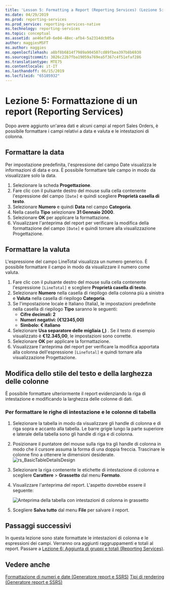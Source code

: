 ```yaml
---
title: 'Lesson 5: Formatting a Report (Reporting Services) (Lezione 5: Formattazione di un report (Reporting Services)) | Microsoft Docs'
ms.date: 04/29/2019
ms.prod: reporting-services
ms.prod_service: reporting-services-native
ms.technology: reporting-services
ms.topic: conceptual
ms.assetid: ae46efa9-6e04-48ec-afb4-5a2314dcb05a
author: maggiesMSFT
ms.author: maggies
ms.openlocfilehash: a8bf8b6814f7989a904507cd89fbea397b8b6930
ms.sourcegitcommit: 3026c22b7fba19059a769ea5f367c4f51efaf286
ms.translationtype: MTE75
ms.contentlocale: it-IT
ms.lasthandoff: 06/15/2019
ms.locfileid: "65105932"
---
```

# <a name="lesson-5-formatting-a-report-reporting-services"></a>Lezione 5: Formattazione di un report (Reporting Services)

Dopo avere aggiunto un'area dati e alcuni campi al report Sales Orders, è possibile formattare i campi relativi a data e valuta e le intestazioni di colonna.

## <a name="bkmk_format_date"></a>Formattare la data

Per impostazione predefinita, l'espressione del campo Date visualizza le informazioni di data e ora. È possibile formattare tale campo in modo da visualizzare solo la data.

1. Selezionare la scheda **Progettazione**.
2. Fare clic con il pulsante destro del mouse sulla cella contenente l'espressione del campo `[Date]` e quindi scegliere **Proprietà casella di testo**.
3. Selezionare **Numero** e quindi **Data** nel campo **Categoria**.
4. Nella casella **Tipo** selezionare **31 Gennaio 2000**.
5. Selezionare **OK** per applicare la formattazione.
6. Visualizzare l'anteprima del report per verificare la modifica della formattazione del campo `[Date]` e quindi tornare alla visualizzazione Progettazione.

## <a name="bkmk_format_currency"></a>Formattare la valuta

L'espressione del campo LineTotal visualizza un numero generico. È possibile formattare il campo in modo da visualizzare il numero come valuta.

1. Fare clic con il pulsante destro del mouse sulla cella contenente l'espressione `[LineTotal]` e scegliere **Proprietà casella di testo**.
2. Selezionare **Numero** nella casella di riepilogo della colonna più a sinistra e **Valuta** nella casella di riepilogo **Categoria**.
3. Se l'impostazione locale è Italiano (Italia), le impostazioni predefinite nella casella di riepilogo **Tipo** saranno le seguenti:
    - **Cifre decimali: 2**
    - **Numeri negativi: (€12345,00)**
    - **Simbolo: € italiano**
4. Selezionare **Usa separatore delle migliaia (,)** . Se il testo di esempio visualizzato è **€12.345,00**, le impostazioni sono corrette.
5. Selezionare **OK** per applicare la formattazione.
6. Visualizzare l'anteprima del report per verificare la modifica apportata alla colonna dell'espressione `[LineTotal]` e quindi tornare alla visualizzazione Progettazione.  

## <a name="bkmk_change_textstyle"></a>Modifica dello stile del testo e della larghezza delle colonne

È possibile formattare ulteriormente il report evidenziando la riga di intestazione e modificando la larghezza delle colonne di dati.

### <a name="to-format-header-rows-and-table-columns"></a>Per formattare le righe di intestazione e le colonne di tabella

1. Selezionare la tabella in modo da visualizzare gli handle di colonna e di riga sopra e accanto alla tabella. Le barre grigie lungo la parte superiore e laterale della tabella sono gli handle di riga e di colonna.

2. Posizionare il puntatore del mouse sulla riga tra gli handle di colonna in modo che il cursore assuma la forma di una doppia freccia. Trascinare le colonne fino a ottenere le dimensioni desiderate.
    ![rs_BasicTableDetailsDesign](media/rs-basictabledetailsdesign.png)

3. Selezionare la riga contenente le etichette di intestazione di colonna e scegliere **Carattere** > **Grassetto** dal menu **Formato**.

4. Visualizzare l'anteprima del report. L'aspetto dovrebbe essere il seguente:

    ![Anteprima della tabella con intestazioni di colonna in grassetto](media/rs-basictabledetailsformattedpreview.png "Anteprima della tabella con intestazioni di colonna in grassetto")  

5. Scegliere **Salva tutto** dal menu **File** per salvare il report.

## <a name="next-steps"></a>Passaggi successivi

In questa lezione sono state formattate le intestazioni di colonna e le espressioni dei campi. Verranno ora aggiunti raggruppamenti e totali al report. Passare a [Lezione 6: Aggiunta di gruppi e totali &#40;Reporting Services&#41;](lesson-6-adding-grouping-and-totals-reporting-services.md).

## <a name="see-also"></a>Vedere anche

[Formattazione di numeri e date &#40;Generatore report e SSRS&#41;](report-design/formatting-numbers-and-dates-report-builder-and-ssrs.md)
[Tipi di rendering &#40;Generatore report e SSRS&#41;](report-design/rendering-behaviors-report-builder-and-ssrs.md)

